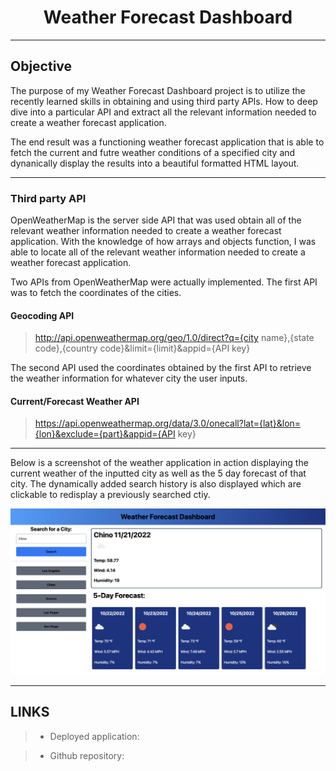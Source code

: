 <h1 align='center' >Weather Forecast Dashboard</h1>

---

## Objective

The purpose of my Weather Forecast Dashboard project is to utilize the recently learned skills in obtaining and using third party APIs. How to deep dive into a particular API and extract all the relevant information needed to create a weather forecast application.

The end result was a functioning weather forecast application that is able to fetch the current and futre weather conditions of a specified city and dynanically display the results into a beautiful formatted HTML layout.

---

### Third party API

OpenWeatherMap is the server side API that was used obtain all of the relevant weather information needed to create a weather forecast application. With the knowledge of how arrays and objects function, I was able to locate all of the relevant weather information needed to create a weather forecast application.

Two APIs from OpenWeatherMap were actually implemented. The first API was to fetch the coordinates of the cities.

#### Geocoding API

> http://api.openweathermap.org/geo/1.0/direct?q={city name},{state code},{country code}&limit={limit}&appid={API key}

The second API used the coordinates obtained by the first API to retrieve the weather information for whatever city the user inputs.

#### Current/Forecast Weather API

> https://api.openweathermap.org/data/3.0/onecall?lat={lat}&lon={lon}&exclude={part}&appid={API key}

---

Below is a screenshot of the weather application in action displaying the current weather of the inputted city as well as the 5 day forecast of that city. The dynamically added search history is also displayed which are clickable to redisplay a previously searched ctiy.

![Weather app](./assets/images/SCR-20221121-vpc.png)

---

## LINKS

> - Deployed application:

> - Github repository:
